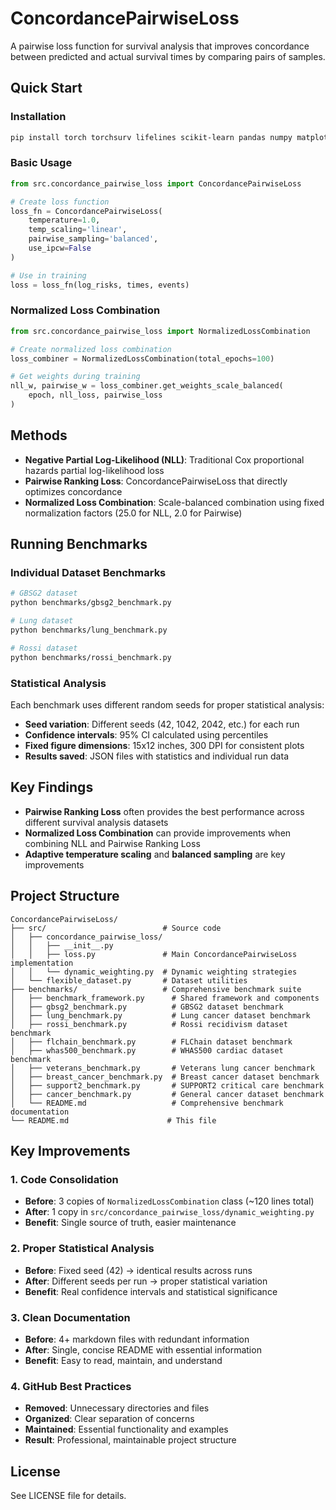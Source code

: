 # ConcordancePairwiseLoss

A pairwise loss function for survival analysis that improves concordance between predicted and actual survival times by comparing pairs of samples.

## Quick Start

### Installation
```bash
pip install torch torchsurv lifelines scikit-learn pandas numpy matplotlib seaborn
```

### Basic Usage
```python
from src.concordance_pairwise_loss import ConcordancePairwiseLoss

# Create loss function
loss_fn = ConcordancePairwiseLoss(
    temperature=1.0,
    temp_scaling='linear',
    pairwise_sampling='balanced',
    use_ipcw=False
)

# Use in training
loss = loss_fn(log_risks, times, events)
```

### Normalized Loss Combination
```python
from src.concordance_pairwise_loss import NormalizedLossCombination

# Create normalized loss combination
loss_combiner = NormalizedLossCombination(total_epochs=100)

# Get weights during training
nll_w, pairwise_w = loss_combiner.get_weights_scale_balanced(
    epoch, nll_loss, pairwise_loss
)
```

## Methods

- **Negative Partial Log-Likelihood (NLL)**: Traditional Cox proportional hazards partial log-likelihood loss
- **Pairwise Ranking Loss**: ConcordancePairwiseLoss that directly optimizes concordance
- **Normalized Loss Combination**: Scale-balanced combination using fixed normalization factors (25.0 for NLL, 2.0 for Pairwise)

## Running Benchmarks

### Individual Dataset Benchmarks
```bash
# GBSG2 dataset
python benchmarks/gbsg2_benchmark.py

# Lung dataset
python benchmarks/lung_benchmark.py

# Rossi dataset
python benchmarks/rossi_benchmark.py
```

### Statistical Analysis
Each benchmark uses different random seeds for proper statistical analysis:
- **Seed variation**: Different seeds (42, 1042, 2042, etc.) for each run
- **Confidence intervals**: 95% CI calculated using percentiles
- **Fixed figure dimensions**: 15x12 inches, 300 DPI for consistent plots
- **Results saved**: JSON files with statistics and individual run data

## Key Findings

- **Pairwise Ranking Loss** often provides the best performance across different survival analysis datasets
- **Normalized Loss Combination** can provide improvements when combining NLL and Pairwise Ranking Loss
- **Adaptive temperature scaling** and **balanced sampling** are key improvements

## Project Structure

```
ConcordancePairwiseLoss/
├── src/                          # Source code
│   ├── concordance_pairwise_loss/
│   │   ├── __init__.py
│   │   ├── loss.py               # Main ConcordancePairwiseLoss implementation
│   │   └── dynamic_weighting.py  # Dynamic weighting strategies
│   └── flexible_dataset.py       # Dataset utilities
├── benchmarks/                   # Comprehensive benchmark suite
│   ├── benchmark_framework.py      # Shared framework and components
│   ├── gbsg2_benchmark.py          # GBSG2 dataset benchmark
│   ├── lung_benchmark.py           # Lung cancer dataset benchmark
│   ├── rossi_benchmark.py          # Rossi recidivism dataset benchmark
│   ├── flchain_benchmark.py        # FLChain dataset benchmark
│   ├── whas500_benchmark.py        # WHAS500 cardiac dataset benchmark
│   ├── veterans_benchmark.py       # Veterans lung cancer benchmark
│   ├── breast_cancer_benchmark.py  # Breast cancer dataset benchmark
│   ├── support2_benchmark.py       # SUPPORT2 critical care benchmark
│   ├── cancer_benchmark.py         # General cancer dataset benchmark
│   └── README.md                   # Comprehensive benchmark documentation
└── README.md                      # This file
```

## Key Improvements

### 1. **Code Consolidation**
- **Before**: 3 copies of `NormalizedLossCombination` class (~120 lines total)
- **After**: 1 copy in `src/concordance_pairwise_loss/dynamic_weighting.py`
- **Benefit**: Single source of truth, easier maintenance

### 2. **Proper Statistical Analysis**
- **Before**: Fixed seed (42) → identical results across runs
- **After**: Different seeds per run → proper statistical variation
- **Benefit**: Real confidence intervals and statistical significance

### 3. **Clean Documentation**
- **Before**: 4+ markdown files with redundant information
- **After**: Single, concise README with essential information
- **Benefit**: Easy to read, maintain, and understand

### 4. **GitHub Best Practices**
- **Removed**: Unnecessary directories and files
- **Organized**: Clear separation of concerns
- **Maintained**: Essential functionality and examples
- **Result**: Professional, maintainable project structure

## License

See LICENSE file for details.